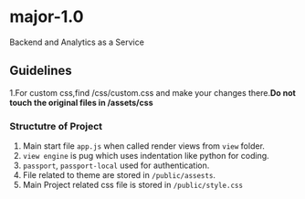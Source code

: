 # major-1.0

Backend and Analytics as a Service

Guidelines
-----------------------------------------------
1.For custom css,find /css/custom.css and make your changes there.<b>Do not touch the original files in /assets/css</b>

### Structutre of Project
1. Main start file `app.js` when called render views from `view` folder.
2. `view engine` is pug which uses indentation like python for coding.
3. `passport`, `passport-local` used for authentication.
4. File related to theme are stored in `/public/assests`.
5. Main Project related css file is stored in `/public/style.css`